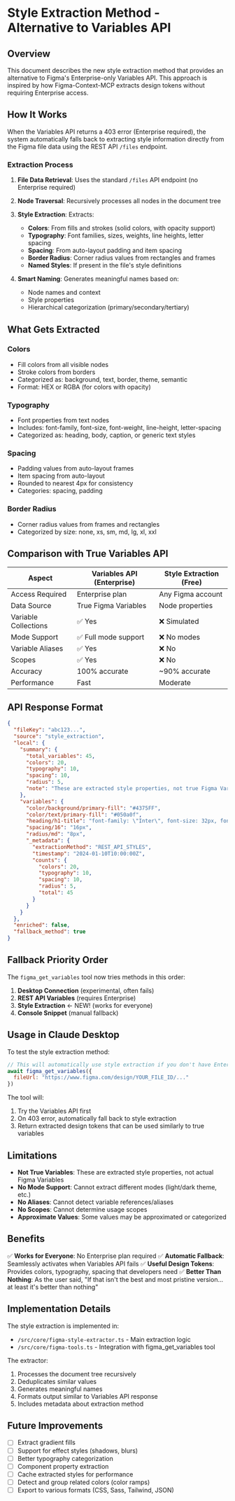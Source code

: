 # Style Extraction Method - Alternative to Variables API

## Overview

This document describes the new style extraction method that provides an alternative to Figma's Enterprise-only Variables API. This approach is inspired by how Figma-Context-MCP extracts design tokens without requiring Enterprise access.

## How It Works

When the Variables API returns a 403 error (Enterprise required), the system automatically falls back to extracting style information directly from the Figma file data using the REST API `/files` endpoint.

### Extraction Process

1. **File Data Retrieval**: Uses the standard `/files` API endpoint (no Enterprise required)
2. **Node Traversal**: Recursively processes all nodes in the document tree
3. **Style Extraction**: Extracts:
   - **Colors**: From fills and strokes (solid colors, with opacity support)
   - **Typography**: Font families, sizes, weights, line heights, letter spacing
   - **Spacing**: From auto-layout padding and item spacing
   - **Border Radius**: Corner radius values from rectangles and frames
   - **Named Styles**: If present in the file's style definitions

4. **Smart Naming**: Generates meaningful names based on:
   - Node names and context
   - Style properties
   - Hierarchical categorization (primary/secondary/tertiary)

## What Gets Extracted

### Colors
- Fill colors from all visible nodes
- Stroke colors from borders
- Categorized as: background, text, border, theme, semantic
- Format: HEX or RGBA (for colors with opacity)

### Typography
- Font properties from text nodes
- Includes: font-family, font-size, font-weight, line-height, letter-spacing
- Categorized as: heading, body, caption, or generic text styles

### Spacing
- Padding values from auto-layout frames
- Item spacing from auto-layout
- Rounded to nearest 4px for consistency
- Categories: spacing, padding

### Border Radius
- Corner radius values from frames and rectangles
- Categorized by size: none, xs, sm, md, lg, xl, xxl

## Comparison with True Variables API

| Aspect | Variables API (Enterprise) | Style Extraction (Free) |
|--------|---------------------------|-------------------------|
| Access Required | Enterprise plan | Any Figma account |
| Data Source | True Figma Variables | Node properties |
| Variable Collections | ✅ Yes | ❌ Simulated |
| Mode Support | ✅ Full mode support | ❌ No modes |
| Variable Aliases | ✅ Yes | ❌ No |
| Scopes | ✅ Yes | ❌ No |
| Accuracy | 100% accurate | ~90% accurate |
| Performance | Fast | Moderate |

## API Response Format

```json
{
  "fileKey": "abc123...",
  "source": "style_extraction",
  "local": {
    "summary": {
      "total_variables": 45,
      "colors": 20,
      "typography": 10,
      "spacing": 10,
      "radius": 5,
      "note": "These are extracted style properties, not true Figma Variables"
    },
    "variables": {
      "color/background/primary-fill": "#4375FF",
      "color/text/primary-fill": "#050a0f",
      "heading/h1-title": "font-family: \"Inter\", font-size: 32px, font-weight: 600",
      "spacing/16": "16px",
      "radius/md": "8px",
      "_metadata": {
        "extractionMethod": "REST_API_STYLES",
        "timestamp": "2024-01-10T10:00:00Z",
        "counts": {
          "colors": 20,
          "typography": 10,
          "spacing": 10,
          "radius": 5,
          "total": 45
        }
      }
    }
  },
  "enriched": false,
  "fallback_method": true
}
```

## Fallback Priority Order

The `figma_get_variables` tool now tries methods in this order:

1. **Desktop Connection** (experimental, often fails)
2. **REST API Variables** (requires Enterprise)
3. **Style Extraction** ← NEW! (works for everyone)
4. **Console Snippet** (manual fallback)

## Usage in Claude Desktop

To test the style extraction method:

```javascript
// This will automatically use style extraction if you don't have Enterprise
await figma_get_variables({
  fileUrl: "https://www.figma.com/design/YOUR_FILE_ID/..."
})
```

The tool will:
1. Try the Variables API first
2. On 403 error, automatically fall back to style extraction
3. Return extracted design tokens that can be used similarly to true variables

## Limitations

- **Not True Variables**: These are extracted style properties, not actual Figma Variables
- **No Mode Support**: Cannot extract different modes (light/dark theme, etc.)
- **No Aliases**: Cannot detect variable references/aliases
- **No Scopes**: Cannot determine usage scopes
- **Approximate Values**: Some values may be approximated or categorized

## Benefits

✅ **Works for Everyone**: No Enterprise plan required
✅ **Automatic Fallback**: Seamlessly activates when Variables API fails
✅ **Useful Design Tokens**: Provides colors, typography, spacing that developers need
✅ **Better Than Nothing**: As the user said, "If that isn't the best and most pristine version... at least it's better than nothing"

## Implementation Details

The style extraction is implemented in:
- `/src/core/figma-style-extractor.ts` - Main extraction logic
- `/src/core/figma-tools.ts` - Integration with figma_get_variables tool

The extractor:
1. Processes the document tree recursively
2. Deduplicates similar values
3. Generates meaningful names
4. Formats output similar to Variables API response
5. Includes metadata about extraction method

## Future Improvements

- [ ] Extract gradient fills
- [ ] Support for effect styles (shadows, blurs)
- [ ] Better typography categorization
- [ ] Component property extraction
- [ ] Cache extracted styles for performance
- [ ] Detect and group related colors (color ramps)
- [ ] Export to various formats (CSS, Sass, Tailwind, JSON)